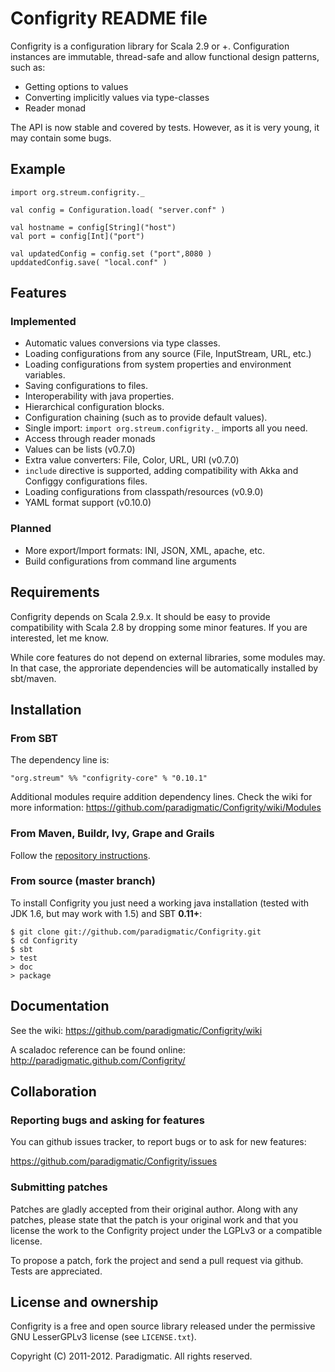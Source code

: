 # Configrity README file #

Configrity is a configuration library for Scala 2.9 or
+. Configuration instances are immutable, thread-safe and allow
functional design patterns, such as:

  - Getting options to values
  - Converting implicitly values via type-classes
  - Reader monad

The API is now stable and covered by tests. However, as it is very young,
it may contain some bugs.

## Example ##

    import org.streum.configrity._
    
    val config = Configuration.load( "server.conf" )

    val hostname = config[String]("host")
    val port = config[Int]("port")

    val updatedConfig = config.set ("port",8080 )
    upddatedConfig.save( "local.conf" )	

## Features ##

### Implemented ###

  - Automatic values conversions via type classes.
  - Loading configurations from any source (File, InputStream, URL, etc.)
  - Loading configurations from system properties and environment variables.
  - Saving configurations to files.
  - Interoperability with java properties.
  - Hierarchical configuration blocks.
  - Configuration chaining (such as to provide default values).
  - Single import: `import org.streum.configrity._` imports all you need.
  - Access through reader monads
  - Values can be lists (v0.7.0)
  - Extra value converters: File, Color, URL, URI (v0.7.0)
  - `include` directive is supported, adding compatibility with Akka and
     Configgy configurations files.
  - Loading configurations from classpath/resources (v0.9.0)
  - YAML format support (v0.10.0)

### Planned ###
  
  - More export/Import formats: INI, JSON, XML, apache, etc.
  - Build configurations from command line arguments

## Requirements ##

Configrity depends on Scala 2.9.x. It should be easy to provide
compatibility with Scala 2.8 by dropping some minor features. If you
are interested, let me know.

While core features do not depend on external libraries, some modules may. In that case, the approriate dependencies will be automatically installed by sbt/maven.

## Installation ##

### From SBT ###

The dependency line is:

    "org.streum" %% "configrity-core" % "0.10.1"

Additional modules require addition dependency lines. Check the wiki for more
information:  <https://github.com/paradigmatic/Configrity/wiki/Modules>

### From Maven, Buildr, Ivy, Grape and Grails ###

Follow the [repository instructions](http://search.maven.org/#artifactdetails|org.streum|configrity-core_2.9.2|0.10.1|jar).
    

### From source (master branch) ###

To install Configrity you just need a working java installation (tested with
JDK 1.6, but may work with 1.5) and SBT **0.11+**:

    $ git clone git://github.com/paradigmatic/Configrity.git
    $ cd Configrity
    $ sbt
    > test
    > doc
    > package

## Documentation ##

See the wiki: <https://github.com/paradigmatic/Configrity/wiki>

A scaladoc reference can be found online: 
<http://paradigmatic.github.com/Configrity/>

## Collaboration

### Reporting bugs and asking for features

You can github issues tracker, to report bugs or to ask for new features:

https://github.com/paradigmatic/Configrity/issues

### Submitting patches

Patches are gladly accepted from their original author. Along with any
patches, please state that the patch is your original work and that
you license the work to the Configrity project under the LGPLv3 or
a compatible license.

To propose a patch, fork the project and send a pull request via
github. Tests are appreciated.

## License and ownership ##

Configrity is a free and open source library released under the
permissive GNU LesserGPLv3 license (see `LICENSE.txt`).

Copyright (C) 2011-2012. Paradigmatic. All rights reserved.

